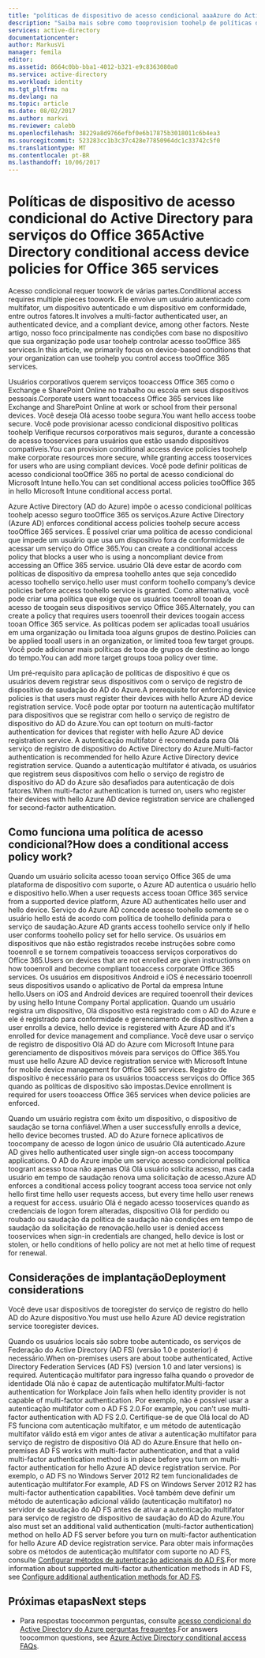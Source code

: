 ```yaml
---
title: "políticas de dispositivo de acesso condicional aaaAzure do Active Directory para serviços do Office 365 | Microsoft Docs"
description: "Saiba mais sobre como tooprovision toohelp de políticas de dispositivo de acesso condicional proteger recursos corporativos melhor, mantendo tooservices de conformidade e acesso do usuário."
services: active-directory
documentationcenter: 
author: MarkusVi
manager: femila
editor: 
ms.assetid: 8664c0bb-bba1-4012-b321-e9c8363080a0
ms.service: active-directory
ms.workload: identity
ms.tgt_pltfrm: na
ms.devlang: na
ms.topic: article
ms.date: 08/02/2017
ms.author: markvi
ms.reviewer: calebb
ms.openlocfilehash: 38229a8d9766efbf0e6b17875b3018011c6b4ea3
ms.sourcegitcommit: 523283cc1b3c37c428e77850964dc1c33742c5f0
ms.translationtype: MT
ms.contentlocale: pt-BR
ms.lasthandoff: 10/06/2017
---
```

# <a name="active-directory-conditional-access-device-policies-for-office-365-services"></a><span data-ttu-id="2ae36-103">Políticas de dispositivo de acesso condicional do Active Directory para serviços do Office 365</span><span class="sxs-lookup"><span data-stu-id="2ae36-103">Active Directory conditional access device policies for Office 365 services</span></span>

<span data-ttu-id="2ae36-104">Acesso condicional requer toowork de várias partes.</span><span class="sxs-lookup"><span data-stu-id="2ae36-104">Conditional access requires multiple pieces toowork.</span></span> <span data-ttu-id="2ae36-105">Ele envolve um usuário autenticado com multifator, um dispositivo autenticado e um dispositivo em conformidade, entre outros fatores.</span><span class="sxs-lookup"><span data-stu-id="2ae36-105">It involves a multi-factor authenticated user, an authenticated device, and a compliant device, among other factors.</span></span> <span data-ttu-id="2ae36-106">Neste artigo, nosso foco principalmente nas condições com base no dispositivo que sua organização pode usar toohelp controlar acesso tooOffice 365 services.</span><span class="sxs-lookup"><span data-stu-id="2ae36-106">In this article, we primarily focus on device-based conditions that your organization can use toohelp you control access tooOffice 365 services.</span></span> 

<span data-ttu-id="2ae36-107">Usuários corporativos querem serviços tooaccess Office 365 como o Exchange e SharePoint Online no trabalho ou escola em seus dispositivos pessoais.</span><span class="sxs-lookup"><span data-stu-id="2ae36-107">Corporate users want tooaccess Office 365 services like Exchange and SharePoint Online at work or school from their personal devices.</span></span> <span data-ttu-id="2ae36-108">Você deseja Olá acesso toobe segura.</span><span class="sxs-lookup"><span data-stu-id="2ae36-108">You want hello access toobe secure.</span></span> <span data-ttu-id="2ae36-109">Você pode provisionar acesso condicional dispositivo políticas toohelp Verifique recursos corporativos mais seguros, durante a concessão de acesso tooservices para usuários que estão usando dispositivos compatíveis.</span><span class="sxs-lookup"><span data-stu-id="2ae36-109">You can provision conditional access device policies toohelp make corporate resources more secure, while granting access tooservices for users who are using compliant devices.</span></span> <span data-ttu-id="2ae36-110">Você pode definir políticas de acesso condicional tooOffice 365 no portal de acesso condicional do Microsoft Intune hello.</span><span class="sxs-lookup"><span data-stu-id="2ae36-110">You can set conditional access policies tooOffice 365 in hello Microsoft Intune conditional access portal.</span></span>

<span data-ttu-id="2ae36-111">Azure Active Directory (AD do Azure) impõe o acesso condicional políticas toohelp acesso seguro tooOffice 365 os serviços.</span><span class="sxs-lookup"><span data-stu-id="2ae36-111">Azure Active Directory (Azure AD) enforces conditional access policies toohelp secure access tooOffice 365 services.</span></span> <span data-ttu-id="2ae36-112">É possível criar uma política de acesso condicional que impede um usuário que usa um dispositivo fora de conformidade de acessar um serviço do Office 365.</span><span class="sxs-lookup"><span data-stu-id="2ae36-112">You can create a conditional access policy that blocks a user who is using a noncompliant device from accessing an Office 365 service.</span></span> <span data-ttu-id="2ae36-113">usuário Olá deve estar de acordo com políticas de dispositivo da empresa toohello antes que seja concedido acesso toohello serviço.</span><span class="sxs-lookup"><span data-stu-id="2ae36-113">hello user must conform toohello company’s device policies before access toohello service is granted.</span></span> <span data-ttu-id="2ae36-114">Como alternativa, você pode criar uma política que exige que os usuários tooenroll tooan de acesso de toogain seus dispositivos serviço Office 365.</span><span class="sxs-lookup"><span data-stu-id="2ae36-114">Alternately, you can create a policy that requires users tooenroll their devices toogain access tooan Office 365 service.</span></span> <span data-ttu-id="2ae36-115">As políticas podem ser aplicadas tooall usuários em uma organização ou limitada tooa alguns grupos de destino.</span><span class="sxs-lookup"><span data-stu-id="2ae36-115">Policies can be applied tooall users in an organization, or limited tooa few target groups.</span></span> <span data-ttu-id="2ae36-116">Você pode adicionar mais políticas de tooa de grupos de destino ao longo do tempo.</span><span class="sxs-lookup"><span data-stu-id="2ae36-116">You can add more target groups tooa policy over time.</span></span>

<span data-ttu-id="2ae36-117">Um pré-requisito para aplicação de políticas de dispositivo é que os usuários devem registrar seus dispositivos com o serviço de registro de dispositivo de saudação do AD do Azure.</span><span class="sxs-lookup"><span data-stu-id="2ae36-117">A prerequisite for enforcing device policies is that users must register their devices with hello Azure AD device registration service.</span></span> <span data-ttu-id="2ae36-118">Você pode optar por tooturn na autenticação multifator para dispositivos que se registrar com hello o serviço de registro de dispositivo do AD do Azure.</span><span class="sxs-lookup"><span data-stu-id="2ae36-118">You can opt tooturn on multi-factor authentication for devices that register with hello Azure AD device registration service.</span></span> <span data-ttu-id="2ae36-119">A autenticação multifator é recomendada para Olá serviço de registro de dispositivo do Active Directory do Azure.</span><span class="sxs-lookup"><span data-stu-id="2ae36-119">Multi-factor authentication is recommended for hello Azure Active Directory device registration service.</span></span> <span data-ttu-id="2ae36-120">Quando a autenticação multifator é ativada, os usuários que registrem seus dispositivos com hello o serviço de registro de dispositivo do AD do Azure são desafiados para autenticação de dois fatores.</span><span class="sxs-lookup"><span data-stu-id="2ae36-120">When multi-factor authentication is turned on, users who register their devices with hello Azure AD device registration service are challenged for second-factor authentication.</span></span>

## <a name="how-does-a-conditional-access-policy-work"></a><span data-ttu-id="2ae36-121">Como funciona uma política de acesso condicional?</span><span class="sxs-lookup"><span data-stu-id="2ae36-121">How does a conditional access policy work?</span></span>

<span data-ttu-id="2ae36-122">Quando um usuário solicita acesso tooan serviço Office 365 de uma plataforma de dispositivo com suporte, o Azure AD autentica o usuário hello e dispositivo hello.</span><span class="sxs-lookup"><span data-stu-id="2ae36-122">When a user requests access tooan Office 365 service from a supported device platform, Azure AD authenticates hello user and hello device.</span></span> <span data-ttu-id="2ae36-123">Serviço do Azure AD concede acesso toohello somente se o usuário hello está de acordo com política de toohello definida para o serviço de saudação.</span><span class="sxs-lookup"><span data-stu-id="2ae36-123">Azure AD grants access toohello service only if hello user conforms toohello policy set for hello service.</span></span> <span data-ttu-id="2ae36-124">Os usuários em dispositivos que não estão registrados recebe instruções sobre como tooenroll e se tornem compatíveis tooaccess serviços corporativos do Office 365.</span><span class="sxs-lookup"><span data-stu-id="2ae36-124">Users on devices that are not enrolled are given instructions on how tooenroll and become compliant tooaccess corporate Office 365 services.</span></span> <span data-ttu-id="2ae36-125">Os usuários em dispositivos Android e iOS é necessário tooenroll seus dispositivos usando o aplicativo de Portal da empresa Intune hello.</span><span class="sxs-lookup"><span data-stu-id="2ae36-125">Users on iOS and Android devices are required tooenroll their devices by using hello Intune Company Portal application.</span></span> <span data-ttu-id="2ae36-126">Quando um usuário registra um dispositivo, Olá dispositivo está registrado com o AD do Azure e ele é registrado para conformidade e gerenciamento de dispositivo.</span><span class="sxs-lookup"><span data-stu-id="2ae36-126">When a user enrolls a device, hello device is registered with Azure AD and it's enrolled for device management and compliance.</span></span> <span data-ttu-id="2ae36-127">Você deve usar o serviço de registro de dispositivo Olá AD do Azure com Microsoft Intune para gerenciamento de dispositivos móveis para serviços do Office 365.</span><span class="sxs-lookup"><span data-stu-id="2ae36-127">You must use hello Azure AD device registration service with Microsoft Intune for mobile device management for Office 365 services.</span></span> <span data-ttu-id="2ae36-128">Registro de dispositivo é necessário para os usuários tooaccess serviços do Office 365 quando as políticas de dispositivo são impostas.</span><span class="sxs-lookup"><span data-stu-id="2ae36-128">Device enrollment is required for users tooaccess Office 365 services when device policies are enforced.</span></span>

<span data-ttu-id="2ae36-129">Quando um usuário registra com êxito um dispositivo, o dispositivo de saudação se torna confiável.</span><span class="sxs-lookup"><span data-stu-id="2ae36-129">When a user successfully enrolls a device, hello device becomes trusted.</span></span> <span data-ttu-id="2ae36-130">AD do Azure fornece aplicativos de toocompany de acesso de logon único de usuário Olá autenticado.</span><span class="sxs-lookup"><span data-stu-id="2ae36-130">Azure AD gives hello authenticated user single sign-on access toocompany applications.</span></span> <span data-ttu-id="2ae36-131">O AD do Azure impõe um serviço acesso condicional política toogrant acesso tooa não apenas Olá Olá usuário solicita acesso, mas cada usuário em tempo de saudação renova uma solicitação de acesso.</span><span class="sxs-lookup"><span data-stu-id="2ae36-131">Azure AD enforces a conditional access policy toogrant access tooa service not only hello first time hello user requests access, but every time hello user renews a request for access.</span></span> <span data-ttu-id="2ae36-132">usuário Olá é negado acesso tooservices quando as credenciais de logon forem alteradas, dispositivo Olá for perdido ou roubado ou saudação da política de saudação não condições em tempo de saudação da solicitação de renovação.</span><span class="sxs-lookup"><span data-stu-id="2ae36-132">hello user is denied access tooservices when sign-in credentials are changed, hello device is lost or stolen, or hello conditions of hello policy are not met at hello time of request for renewal.</span></span>

## <a name="deployment-considerations"></a><span data-ttu-id="2ae36-133">Considerações de implantação</span><span class="sxs-lookup"><span data-stu-id="2ae36-133">Deployment considerations</span></span>

<span data-ttu-id="2ae36-134">Você deve usar dispositivos de tooregister do serviço de registro do hello AD do Azure dispositivo.</span><span class="sxs-lookup"><span data-stu-id="2ae36-134">You must use hello Azure AD device registration service tooregister devices.</span></span>

<span data-ttu-id="2ae36-135">Quando os usuários locais são sobre toobe autenticado, os serviços de Federação do Active Directory (AD FS) (versão 1.0 e posterior) é necessário.</span><span class="sxs-lookup"><span data-stu-id="2ae36-135">When on-premises users are about toobe authenticated, Active Directory Federation Services (AD FS) (version 1.0 and later versions) is required.</span></span> <span data-ttu-id="2ae36-136">Autenticação multifator para ingresso falha quando o provedor de identidade Olá não é capaz de autenticação multifator.</span><span class="sxs-lookup"><span data-stu-id="2ae36-136">Multi-factor authentication for Workplace Join fails when hello identity provider is not capable of multi-factor authentication.</span></span> <span data-ttu-id="2ae36-137">Por exemplo, não é possível usar a autenticação multifator com o AD FS 2.0.</span><span class="sxs-lookup"><span data-stu-id="2ae36-137">For example, you can't use multi-factor authentication with AD FS 2.0.</span></span> <span data-ttu-id="2ae36-138">Certifique-se de que Olá local do AD FS funciona com autenticação multifator, e um método de autenticação multifator válido está em vigor antes de ativar a autenticação multifator para serviço de registro de dispositivo Olá AD do Azure.</span><span class="sxs-lookup"><span data-stu-id="2ae36-138">Ensure that hello on-premises AD FS works with multi-factor authentication, and that a valid multi-factor authentication method is in place before you turn on multi-factor authentication for hello Azure AD device registration service.</span></span> <span data-ttu-id="2ae36-139">Por exemplo, o AD FS no Windows Server 2012 R2 tem funcionalidades de autenticação multifator.</span><span class="sxs-lookup"><span data-stu-id="2ae36-139">For example, AD FS on Windows Server 2012 R2 has multi-factor authentication capabilities.</span></span> <span data-ttu-id="2ae36-140">Você também deve definir um método de autenticação adicional válido (autenticação multifator) no servidor de saudação do AD FS antes de ativar a autenticação multifator para serviço de registro de dispositivo de saudação do AD do Azure.</span><span class="sxs-lookup"><span data-stu-id="2ae36-140">You also must set an additional valid authentication (multi-factor authentication) method on hello AD FS server before you turn on multi-factor authentication for hello Azure AD device registration service.</span></span> <span data-ttu-id="2ae36-141">Para obter mais informações sobre os métodos de autenticação multifator com suporte no AD FS, consulte [Configurar métodos de autenticação adicionais do AD FS](/windows-server/identity/ad-fs/operations/configure-additional-authentication-methods-for-ad-fs).</span><span class="sxs-lookup"><span data-stu-id="2ae36-141">For more information about supported multi-factor authentication methods in AD FS, see [Configure additional authentication methods for AD FS](/windows-server/identity/ad-fs/operations/configure-additional-authentication-methods-for-ad-fs).</span></span>

## <a name="next-steps"></a><span data-ttu-id="2ae36-142">Próximas etapas</span><span class="sxs-lookup"><span data-stu-id="2ae36-142">Next steps</span></span>

*   <span data-ttu-id="2ae36-143">Para respostas toocommon perguntas, consulte [acesso condicional do Active Directory do Azure perguntas frequentes](active-directory-conditional-faqs.md).</span><span class="sxs-lookup"><span data-stu-id="2ae36-143">For answers toocommon questions, see [Azure Active Directory conditional access FAQs](active-directory-conditional-faqs.md).</span></span>
